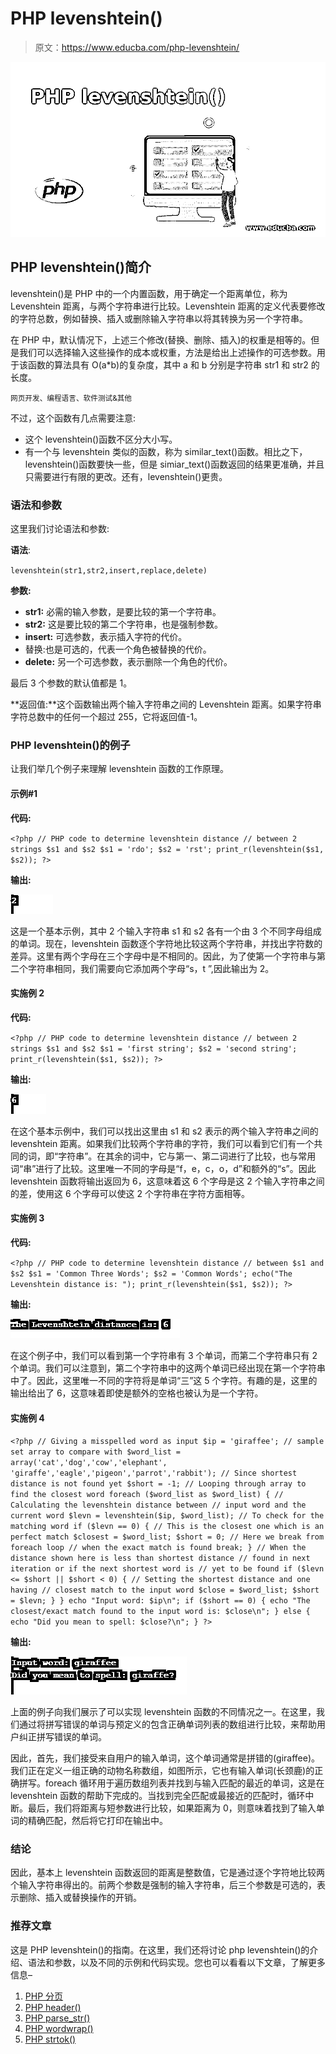 # PHP levenshtein()

> 原文：<https://www.educba.com/php-levenshtein/>

![PHP levenshtein()](img/93c42bb6eb2e053daf633be8faf6a77d.png "PHP levenshtein()")



## PHP levenshtein()简介

levenshtein()是 PHP 中的一个内置函数，用于确定一个距离单位，称为 Levenshtein 距离，与两个字符串进行比较。Levenshtein 距离的定义代表要修改的字符总数，例如替换、插入或删除输入字符串以将其转换为另一个字符串。

在 PHP 中，默认情况下，上述三个修改(替换、删除、插入)的权重是相等的。但是我们可以选择输入这些操作的成本或权重，方法是给出上述操作的可选参数。用于该函数的算法具有 O(a*b)的复杂度，其中 a 和 b 分别是字符串 str1 和 str2 的长度。

<small>网页开发、编程语言、软件测试&其他</small>

不过，这个函数有几点需要注意:

*   这个 levenshtein()函数不区分大小写。
*   有一个与 levenshtein 类似的函数，称为 similar_text()函数。相比之下，levenshtein()函数要快一些，但是 simiar_text()函数返回的结果更准确，并且只需要进行有限的更改。还有，levenshtein()更贵。

### 语法和参数

这里我们讨论语法和参数:

**语法**:

`levenshtein(str1,str2,insert,replace,delete)`

**参数:**

*   **str1:** 必需的输入参数，是要比较的第一个字符串。
*   **str2:** 这是要比较的第二个字符串，也是强制参数。
*   **insert:** 可选参数，表示插入字符的代价。
*   替换:也是可选的，代表一个角色被替换的代价。
*   **delete:** 另一个可选参数，表示删除一个角色的代价。

最后 3 个参数的默认值都是 1。

**返回值:**这个函数输出两个输入字符串之间的 Levenshtein 距离。如果字符串字符总数中的任何一个超过 255，它将返回值-1。

### PHP levenshtein()的例子

让我们举几个例子来理解 levenshtein 函数的工作原理。

#### 示例#1

**代码:**

`<?php
// PHP code to determine levenshtein distance
// between 2 strings $s1 and $s2
$s1 = 'rdo';
$s2 = 'rst';
print_r(levenshtein($s1, $s2));
?>`

**输出:**

![PHP levenshtein()-1.1](img/40242234d439b7edb9a6f52b0fc47b84.png "PHP levenshtein()-1.1")



这是一个基本示例，其中 2 个输入字符串 s1 和 s2 各有一个由 3 个不同字母组成的单词。现在，levenshtein 函数逐个字符地比较这两个字符串，并找出字符数的差异。这里有两个字母在三个字母中是不相同的。因此，为了使第一个字符串与第二个字符串相同，我们需要向它添加两个字母“s，t ”,因此输出为 2。

#### 实施例 2

**代码:**

`<?php
// PHP code to determine levenshtein distance
// between 2 strings $s1 and $s2
$s1 = 'first string';
$s2 = 'second string';
print_r(levenshtein($s1, $s2));
?>`

**输出:**

![PHP levenshtein()-1.2](img/b60869724d7c55b3cf89a9d584a76966.png "PHP levenshtein()-1.2")



在这个基本示例中，我们可以找出这里由 s1 和 s2 表示的两个输入字符串之间的 levenshtein 距离。如果我们比较两个字符串的字符，我们可以看到它们有一个共同的词，即“字符串”。在其余的词中，它与第一、第二词进行了比较，也与常用词“串”进行了比较。这里唯一不同的字母是“f，e，c，o，d”和额外的“s”。因此 levenshtein 函数将输出返回为 6，这意味着这 6 个字母是这 2 个输入字符串之间的差，使用这 6 个字母可以使这 2 个字符串在字符方面相等。

#### 实施例 3

**代码:**

`<?php
// PHP code to determine levenshtein distance
// between $s1 and $s2
$s1 = 'Common Three Words';
$s2 = 'Common Words';
echo("The Levenshtein distance is: ");
print_r(levenshtein($s1, $s2));
?>`

**输出:**

![Output -1.3](img/3b2af018a6f51e01930a32de06bf6c69.png "Output -1.3")



在这个例子中，我们可以看到第一个字符串有 3 个单词，而第二个字符串只有 2 个单词。我们可以注意到，第二个字符串中的这两个单词已经出现在第一个字符串中了。因此，这里唯一不同的字符将是单词“三”这 5 个字符。有趣的是，这里的输出给出了 6，这意味着即使是额外的空格也被认为是一个字符。

#### 实施例 4

`<?php
// Giving a misspelled word as input
$ip = 'giraffee';
// sample set array to compare with
$word_list = array('cat','dog','cow','elephant',
'giraffe','eagle','pigeon','parrot','rabbit');
// Since shortest distance is not found yet
$short = -1;
// Looping through array to find the closest word
foreach ($word_list as $word_list) {
// Calculating the levenshtein distance between
// input word and the current word
$levn = levenshtein($ip, $word_list);
// To check for the matching word
if ($levn == 0) {
// This is the closest one which is an perfect match
$closest = $word_list;
$short = 0;
// Here we break from foreach loop
// when the exact match is found
break;
}
// When the distance shown here is less than shortest distance
// found in next iteration or if the next shortest word is
// yet to be found
if ($levn <= $short || $short < 0) {
// Setting the shortest distance and one having
// closest match to the input word
$close = $word_list;
$short = $levn;
}
}
echo "Input word: $ip\n";
if ($short == 0) {
echo "The closest/exact match found to the input word is: $close\n";
} else {
echo "Did you mean to spell: $close?\n";
}
?>`

**输出:**

![Output-1.4](img/a06c3df17d7ca09a37b0c4150ae52789.png "Output-1.4")



上面的例子向我们展示了可以实现 levenshtein 函数的不同情况之一。在这里，我们通过将拼写错误的单词与预定义的包含正确单词列表的数组进行比较，来帮助用户纠正拼写错误的单词。

因此，首先，我们接受来自用户的输入单词，这个单词通常是拼错的(giraffee)。我们正在定义一组正确的动物名称数组，如图所示，它也有输入单词(长颈鹿)的正确拼写。foreach 循环用于遍历数组列表并找到与输入匹配的最近的单词，这是在 levenshtein 函数的帮助下完成的。当找到完全匹配或最接近的匹配时，循环中断。最后，我们将距离与短参数进行比较，如果距离为 0，则意味着找到了输入单词的精确匹配，然后将它打印在输出中。

### 结论

因此，基本上 levenshtein 函数返回的距离是整数值，它是通过逐个字符地比较两个输入字符串得出的。前两个参数是强制的输入字符串，后三个参数是可选的，表示删除、插入或替换操作的开销。

### 推荐文章

这是 PHP levenshtein()的指南。在这里，我们还将讨论 php levenshtein()的介绍、语法和参数，以及不同的示例和代码实现。您也可以看看以下文章，了解更多信息–

1.  [PHP 分页](https://www.educba.com/php-pagination/)
2.  [PHP header()](https://www.educba.com/php-header/)
3.  [PHP parse_str()](https://www.educba.com/php-parse_str/)
4.  [PHP wordwrap()](https://www.educba.com/php-wordwrap/)
5.  [PHP strtok()](https://www.educba.com/php-strtok/)





